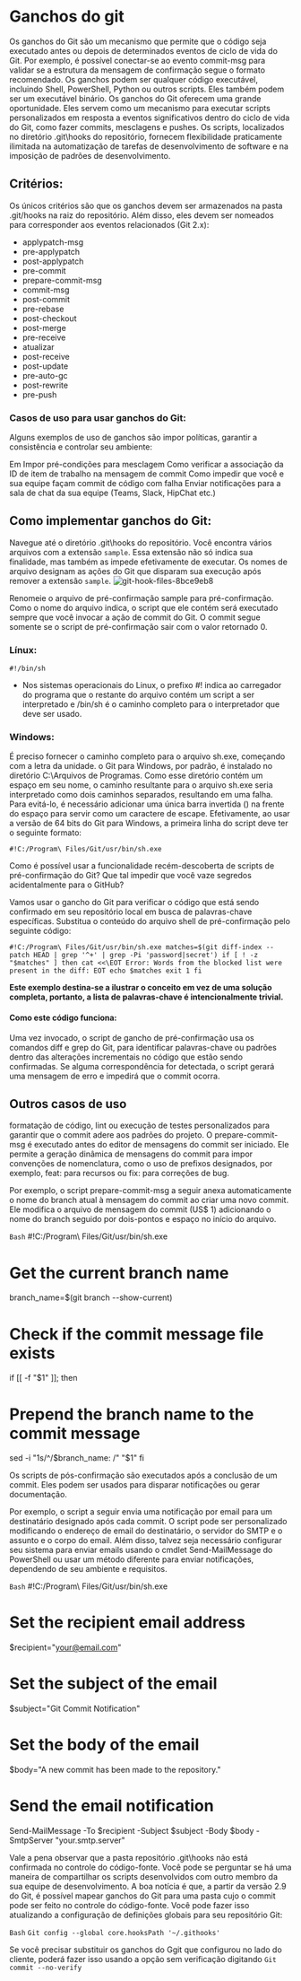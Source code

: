 # Ganchos do git

Os ganchos do Git são um mecanismo que permite que o código seja executado antes ou depois de determinados eventos de ciclo de vida do Git.
Por exemplo, é possível conectar-se ao evento commit-msg para validar se a estrutura da mensagem de confirmação segue o formato recomendado.
Os ganchos podem ser qualquer código executável, incluindo Shell, PowerShell, Python ou outros scripts. Eles também podem ser um executável binário.
Os ganchos do Git oferecem uma grande oportunidade. Eles servem como um mecanismo para executar scripts personalizados em resposta a eventos significativos dentro do ciclo de vida do Git, como fazer commits, mesclagens e pushes. Os scripts, localizados no diretório .git\hooks do repositório, fornecem flexibilidade praticamente ilimitada na automatização de tarefas de desenvolvimento de software e na imposição de padrões de desenvolvimento.

## Critérios:
Os únicos critérios são que os ganchos devem ser armazenados na pasta .git/hooks na raiz do repositório. Além disso, eles devem ser nomeados para corresponder aos eventos relacionados (Git 2.x):

* applypatch-msg
* pre-applypatch
* post-applypatch
* pre-commit
* prepare-commit-msg
* commit-msg
* post-commit
* pre-rebase
* post-checkout
* post-merge
* pre-receive
* atualizar
* post-receive
* post-update
* pre-auto-gc
* post-rewrite
* pre-push

### Casos de uso para usar ganchos do Git:

Alguns exemplos de uso de ganchos são impor políticas, garantir a consistência e controlar seu ambiente:

Em Impor pré-condições para mesclagem
Como verificar a associação da ID de item de trabalho na mensagem de commit
Como impedir que você e sua equipe façam commit de código com falha
Enviar notificações para a sala de chat da sua equipe (Teams, Slack, HipChat etc.)

## Como implementar ganchos do Git:

Navegue até o diretório .git\hooks do repositório. Você encontra vários arquivos com a extensão `sample`. Essa extensão não só indica sua finalidade, mas também as impede efetivamente de executar. Os nomes de arquivo designam as ações do Git que disparam sua execução após remover a extensão `sample`.
![git-hook-files-8bce9eb8](https://github.com/user-attachments/assets/81cde6c3-00c9-48d9-99d2-ff99baf07f68) 

Renomeie o arquivo de pré-confirmação sample para pré-confirmação. Como o nome do arquivo indica, o script que ele contém será executado sempre que você invocar a ação de commit do Git. O commit segue somente se o script de pré-confirmação sair com o valor retornado 0.

### Línux:

`#!/bin/sh`
* Nos sistemas operacionais do Linux, o prefixo #! indica ao carregador do programa que o restante do arquivo contém um script a ser interpretado e /bin/sh é o caminho completo para o interpretador que deve ser usado.


### Windows:
 É preciso fornecer o caminho completo para o arquivo sh.exe, começando com a letra da unidade. o Git para Windows, por padrão, é instalado no diretório C:\Arquivos de Programas. Como esse diretório contém um espaço em seu nome, o caminho resultante para o arquivo sh.exe seria interpretado como dois caminhos separados, resultando em uma falha. Para evitá-lo, é necessário adicionar uma única barra invertida (\) na frente do espaço para servir como um caractere de escape. Efetivamente, ao usar a versão de 64 bits do Git para Windows, a primeira linha do script deve ter o seguinte formato:

`#!C:/Program\ Files/Git/usr/bin/sh.exe`

Como é possível usar a funcionalidade recém-descoberta de scripts de pré-confirmação do Git? Que tal impedir que você vaze segredos acidentalmente para o GitHub?

Vamos usar o gancho do Git para verificar o código que está sendo confirmado em seu repositório local em busca de palavras-chave específicas. Substitua o conteúdo do arquivo shell de pré-confirmação pelo seguinte código:

`#!C:/Program\ Files/Git/usr/bin/sh.exe
matches=$(git diff-index --patch HEAD | grep '^+' | grep -Pi 'password|secret')
if [ ! -z "$matches" ]
then
  cat <<\EOT
Error: Words from the blocked list were present in the diff:
EOT
echo $matches
exit 1
fi `

**Este exemplo destina-se a ilustrar o conceito em vez de uma solução completa, portanto, a lista de palavras-chave é intencionalmente trivial.**

#### Como este código funciona: 

Uma vez invocado, o script de gancho de pré-confirmação usa os comandos diff e grep do Git, para identificar palavras-chave ou padrões dentro das alterações incrementais no código que estão sendo confirmadas. Se alguma correspondência for detectada, o script gerará uma mensagem de erro e impedirá que o commit ocorra.

## Outros casos de uso

formatação de código, lint ou execução de testes personalizados para garantir que o commit adere aos padrões do projeto. O prepare-commit-msg é executado antes do editor de mensagens do commit ser iniciado. Ele permite a geração dinâmica de mensagens do commit para impor convenções de nomenclatura, como o uso de prefixos designados, por exemplo, feat: para recursos ou fix: para correções de bug.

Por exemplo, o script prepare-commit-msg a seguir anexa automaticamente o nome do branch atual à mensagem do commit ao criar uma novo commit. Ele modifica o arquivo de mensagem do commit (US$ 1) adicionando o nome do branch seguido por dois-pontos e espaço no início do arquivo.

`Bash`
#!C:/Program\ Files/Git/usr/bin/sh.exe
# Get the current branch name
branch_name=$(git branch --show-current)
# Check if the commit message file exists
if [[ -f "$1" ]]; then
  # Prepend the branch name to the commit message
  sed -i "1s/^/$branch_name: /" "$1" 
fi


Os scripts de pós-confirmação são executados após a conclusão de um commit. Eles podem ser usados para disparar notificações ou gerar documentação.

Por exemplo, o script a seguir envia uma notificação por email para um destinatário designado após cada commit. O script pode ser personalizado modificando o endereço de email do destinatário, o servidor do SMTP e o assunto e o corpo do email. Além disso, talvez seja necessário configurar seu sistema para enviar emails usando o cmdlet Send-MailMessage do PowerShell ou usar um método diferente para enviar notificações, dependendo de seu ambiente e requisitos.

`Bash`
#!C:/Program\ Files/Git/usr/bin/sh.exe
# Set the recipient email address
$recipient="your@email.com"
# Set the subject of the email
$subject="Git Commit Notification"
# Set the body of the email
$body="A new commit has been made to the repository."
# Send the email notification
Send-MailMessage -To $recipient -Subject $subject -Body $body -SmtpServer "your.smtp.server"

Vale a pena observar que a pasta repositório .git\hooks não está confirmada no controle do código-fonte. Você pode se perguntar se há uma maneira de compartilhar os scripts desenvolvidos com outro membro da sua equipe de desenvolvimento. A boa notícia é que, a partir da versão 2.9 do Git, é possível mapear ganchos do Git para uma pasta cujo o commit pode ser feito no controle do código-fonte. Você pode fazer isso atualizando a configuração de definições globais para seu repositório Git:

`Bash`
`Git config --global core.hooksPath '~/.githooks'`

Se você precisar substituir os ganchos do Ggit que configurou no lado do cliente, poderá fazer isso usando a opção sem verificação digitando `Git commit --no-verify`
